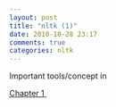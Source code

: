 ```yaml
---
layout: post
title: "nltk (1)"
date: 2010-10-28 23:17
comments: true
categories: nltk 
---
```


Important tools/concept in 

[Chapter 1 ](http://nltk.googlecode.com/svn/trunk/doc/book/ch01.html)

